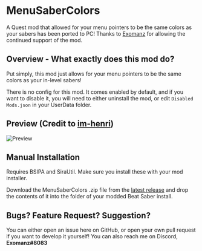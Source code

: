 # MenuSaberColors
A Quest mod that allowed for your menu pointers to be the same colors as your sabers has been ported to PC!
Thanks to [Exomanz](https://github.com/Exomanz/MenuSaberColors) for allowing the continued support of the mod.

## Overview - What exactly does this mod do?
Put simply, this mod just allows for your menu pointers to be the same colors as your in-level sabers!

There is no config for this mod. It comes enabled by default, and if you want to disable it, you will need to either uninstall the mod, or edit `Disabled Mods.json` in your UserData folder.

## Preview (Credit to [im-henri](https://github.com/im-henri/))
![Preview](https://github.com/im-henri/QonsistentSaberColors/blob/master/Animation.gif)

## Manual Installation
Requires BSIPA and SiraUtil. Make sure you install these with your mod installer.

Download the MenuSaberColors .zip file from the [latest release](github.com/qqrz997/MenuSaberColors/releases/latest) and drop the contents of it into the folder of your modded Beat Saber install.

## Bugs? Feature Request? Suggestion?
You can either open an issue here on GitHub, or open your own pull request if you want to develop it yourself! You can also reach me on Discord, **Exomanz#8083**
